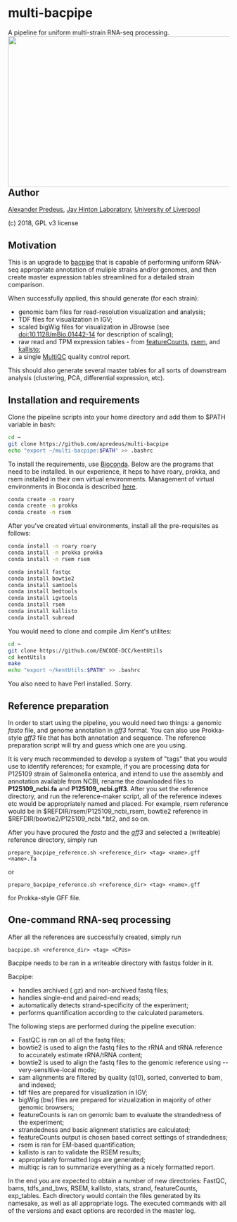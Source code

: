 # multi-bacpipe
A pipeline for uniform multi-strain RNA-seq processing.
<img align="right" width="610" height="343" src="http://static.bnr.bg/sites/en/music/publishingimages/630/12-06-21-81065_2.jpg">

## Author
[Alexander Predeus](https://www.researchgate.net/profile/Alexander_Predeus), [Jay Hinton Laboratory](http://www.hintonlab.com/), [University of Liverpool](https://www.liverpool.ac.uk/)

(c) 2018, GPL v3 license

## Motivation
This is an upgrade to [bacpipe](https://github.com/apredeus/bacpipe) that is capable of performing uniform RNA-seq appropriate annotation of muliple strains and/or genomes, and then create master expression tables streamlined for a detailed strain comparison. 

When successfully applied, this should generate (for each strain):
* genomic bam files for read-resolution visualization and analysis;
* TDF files for visualization in IGV;
* scaled bigWig files for visualization in JBrowse (see [doi:10.1128/mBio.01442-14](http://mbio.asm.org/content/5/4/e01442-14.full) for description of scaling); 
* raw read and TPM expression tables - from [featureCounts](http://subread.sourceforge.net/), [rsem](https://deweylab.github.io/RSEM/), and [kallisto](https://pachterlab.github.io/kallisto/); 
* a single [MultiQC](http://multiqc.info/) quality control report.

This should also generate several master tables for all sorts of downstream analysis (clustering, PCA, differential expression, etc).

## Installation and requirements 
Clone the pipeline scripts into your home directory and add them to $PATH variable in bash: 

```bash
cd ~
git clone https://github.com/apredeus/multi-bacpipe
echo "export ~/multi-bacpipe:$PATH" >> .bashrc
```

To install the requirements, use [Bioconda](https://bioconda.github.io/). Below are the programs that need to be installed. In our experience, it heps to have roary, prokka, and rsem installed in their own virtual environments. Management of virtual environments in Bioconda is described [here](https://conda.io/docs/user-guide/tasks/manage-environments.html).

```bash
conda create -n roary 
conda create -n prokka 
conda create -n rsem 
``` 
After you've created virtual environments, install all the pre-requisites as follows:

```bash 
conda install -n roary roary 
conda install -n prokka prokka 
conda install -n rsem rsem

conda install fastqc
conda install bowtie2
conda install samtools
conda install bedtools
conda install igvtools
conda install rsem
conda install kallisto
conda install subread
```

You would need to clone and compile Jim Kent's utilites: 

```bash 
cd ~
git clone https://github.com/ENCODE-DCC/kentUtils
cd kentUtils
make
echo "export ~/kentUtils:$PATH" >> .bashrc
```

You also need to have Perl installed. Sorry. 

## Reference preparation
In order to start using the pipeline, you would need two things: a genomic *fasta* file, and genome annotation in *gff3* format. You can also use Prokka-style *gff3* file that has both annotation and sequence. The reference preparation script will try and guess which one are you using. 

It is very much recommended to develop a system of "tags" that you would use to identify references; for example, if you are processing data for P125109 strain of Salmonella enterica, and intend to use the assembly and annotation available from NCBI, rename the downloaded files to **P125109_ncbi.fa** and **P125109_ncbi.gff3**. After you set the reference directory, and run the reference-maker script, all of the reference indexes etc would be appropriately named and placed. For example, rsem reference would be in $REFDIR/rsem/P125109_ncbi_rsem, bowtie2 reference in $REFDIR/bowtie2/P125109_ncbi.\*.bt2, and so on. 

After you have procured the *fasta* and the *gff3* and selected a (writeable) reference directory, simply run 

`prepare_bacpipe_reference.sh <reference_dir> <tag> <name>.gff <name>.fa`

or 

`prepare_bacpipe_reference.sh <reference_dir> <tag> <name>.gff` 

for Prokka-style GFF file.

## One-command RNA-seq processing
After all the references are successfully created, simply run 

`bacpipe.sh <reference_dir> <tag> <CPUs>`

Bacpipe needs to be ran in a writeable directory with fastqs folder in it. 

Bacpipe:
* handles archived (.gz) and non-archived fastq files; 
* handles single-end and paired-end reads; 
* automatically detects strand-specificity of the experiment; 
* performs quantification according to the calculated parameters. 

The following steps are performed during the pipeline execution: 
* FastQC is ran on all of the fastq files; 
* bowtie2 is used to align the fastq files to the rRNA and tRNA reference to accurately estimate rRNA/tRNA content; 
* bowtie2 is used to align the fastq files to the genomic reference using --very-sensitive-local mode;
* sam alignments are filtered by quality (q10), sorted, converted to bam, and indexed; 
* tdf files are prepared for visualization in IGV; 
* bigWig (bw) files are prepared for vizualization in majority of other genomic browsers; 
* featureCounts is ran on genomic bam to evaluate the strandedness of the experiment; 
* strandedness and basic alignment statistics are calculated; 
* featureCounts output is chosen based correct settings of strandedness; 
* rsem is ran for EM-based quantification; 
* kallisto is ran to validate the RSEM results; 
* appropriately formatted logs are generated; 
* multiqc is ran to summarize everything as a nicely formatted report. 
    
In the end you are expected to obtain a number of new directories: FastQC, bams, tdfs_and_bws, RSEM, kallisto, stats, strand, featureCounts, exp_tables. Each directory would contain the files generated by its namesake, as well as all appropriate logs. The executed commands with all of the versions and exact options are recorded in the master log. 
    
    
